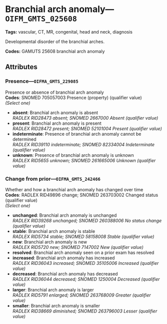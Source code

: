 # Branchial arch anomaly—`OIFM_GMTS_025608`

**Tags:** vascular, CT, MR, congenital, head and neck, diagnosis

Developmental disorder of the branchial arches.

**Codes:** GAMUTS 25608 branchial arch anomaly

## Attributes

### Presence—`OIFMA_GMTS_229085`

Presence or absence of branchial arch anomaly  
**Codes**: SNOMED 705057003 Presence (property) (qualifier value)  
*(Select one)*

- **absent**: Branchial arch anomaly is absent  
_RADLEX RID28473 absent; SNOMED 2667000 Absent (qualifier value)_
- **present**: Branchial arch anomaly is present  
_RADLEX RID28472 present; SNOMED 52101004 Present (qualifier value)_
- **indeterminate**: Presence of branchial arch anomaly cannot be determined  
_RADLEX RID39110 indeterminate; SNOMED 82334004 Indeterminate (qualifier value)_
- **unknown**: Presence of branchial arch anomaly is unknown  
_RADLEX RID5655 unknown; SNOMED 261665006 Unknown (qualifier value)_

### Change from prior—`OIFMA_GMTS_242466`

Whether and how a branchial arch anomaly has changed over time  
**Codes**: RADLEX RID49896 change; SNOMED 263703002 Changed status (qualifier value)  
*(Select one)*

- **unchanged**: Branchial arch anomaly is unchanged  
_RADLEX RID39268 unchanged; SNOMED 260388006 No status change (qualifier value)_
- **stable**: Branchial arch anomaly is stable  
_RADLEX RID5734 stable; SNOMED 58158008 Stable (qualifier value)_
- **new**: Branchial arch anomaly is new  
_RADLEX RID5720 new; SNOMED 7147002 New (qualifier value)_
- **resolved**: Branchial arch anomaly seen on a prior exam has resolved  
- **increased**: Branchial arch anomaly has increased  
_RADLEX RID36043 increased; SNOMED 35105006 Increased (qualifier value)_
- **decreased**: Branchial arch anomaly has decreased  
_RADLEX RID36044 decreased; SNOMED 1250004 Decreased (qualifier value)_
- **larger**: Branchial arch anomaly is larger  
_RADLEX RID5791 enlarged; SNOMED 263768009 Greater (qualifier value)_
- **smaller**: Branchial arch anomaly is smaller  
_RADLEX RID38669 diminished; SNOMED 263796003 Lesser (qualifier value)_